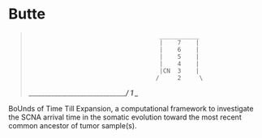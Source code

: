 # Butte

>
>                                         ___________
>                                         |    7    |
>                                         |    6    |
>                                         |    5    |
>                                         |    4    |
>                                         |CN  3    |
>                                        /     2     \ 
>_______________________________________/      1      \__________


BoUnds of Time Till Expansion, a computational framework to investigate the SCNA arrival time in the somatic evolution toward the most recent common ancestor of tumor sample(s).
